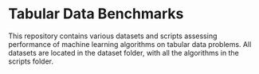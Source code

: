 # Tabular Data Benchmarks
This repository contains various datasets and scripts assessing performance of machine learning algorithms on tabular data problems. All datasets are located in the dataset folder, with all the algorithms in the scripts folder.
